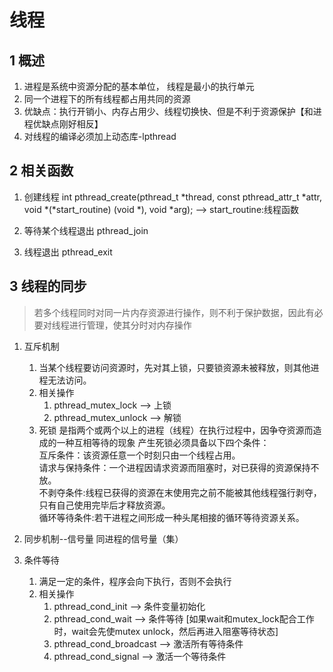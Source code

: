 <!--
 * @Description: In User Settings Edit
 * @Author: your name
 * @Date: 2019-09-15 22:58:56
 * @LastEditTime: 2019-10-22 01:07:23
 * @LastEditors: Please set LastEditors
 -->
# 线程 
## 1 概述
1. 进程是系统中资源分配的基本单位， 线程是最小的执行单元
2. 同一个进程下的所有线程都占用共同的资源
3. 优缺点：执行开销小、内存占用少、线程切换快、但是不利于资源保护【和进程优缺点刚好相反】
4. 对线程的编译必须加上动态库-lpthread

## 2 相关函数
1. 创建线程
   int pthread_create(pthread_t *thread, const pthread_attr_t *attr, void *(*start_routine) (void *), void *arg);
    --> start_routine:线程函数

2. 等待某个线程退出
   pthread_join  

3. 线程退出
   pthread_exit

## 3 线程的同步
> 若多个线程同时对同一片内存资源进行操作，则不利于保护数据，因此有必要对线程进行管理，使其分时对内存操作
1. 互斥机制
   1. 当某个线程要访问资源时，先对其上锁，只要锁资源未被释放，则其他进程无法访问。
   2. 相关操作
        1. pthread_mutex_lock --> 上锁
        2. pthread_mutex_unlock --> 解锁
   3. 死锁
        是指两个或两个以上的进程（线程）在执行过程中，因争夺资源而造成的一种互相等待的现象
    产生死锁必须具备以下四个条件：  
    互斥条件：该资源任意一个时刻只由一个线程占用。  
    请求与保持条件：一个进程因请求资源而阻塞时，对已获得的资源保持不放。  
    不剥夺条件:线程已获得的资源在末使用完之前不能被其他线程强行剥夺，只有自己使用完毕后才释放资源。  
    循环等待条件:若干进程之间形成一种头尾相接的循环等待资源关系。  

2. 同步机制--信号量
   同进程的信号量（集）

3. 条件等待
   1. 满足一定的条件，程序会向下执行，否则不会执行  
   2. 相关操作  
        1. pthread_cond_init  -->  条件变量初始化  
        2. pthread_cond_wait  -->  条件等待 [如果wait和mutex_lock配合工作时，wait会先使mutex unlock，然后再进入阻塞等待状态]
        3. pthread_cond_broadcast --> 激活所有等待条件
        4. pthread_cond_signal --> 激活一个等待条件
